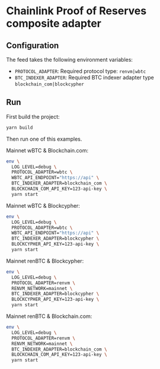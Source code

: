 # Chainlink Proof of Reserves composite adapter

## Configuration

The feed takes the following environment variables:

- `PROTOCOL_ADAPTER`: Required protocol type: `renvm|wbtc`
- `BTC_INDEXER_ADAPTER`: Required BTC indexer adapter type `blockchain_com|blockcypher`

## Run

First build the project:

```bash
yarn build
```

Then run one of this examples.

Mainnet wBTC & Blockchain.com:

```bash
env \
  LOG_LEVEL=debug \
  PROTOCOL_ADAPTER=wbtc \
  WBTC_API_ENDPOINT="https://api" \
  BTC_INDEXER_ADAPTER=blockchain_com \
  BLOCKCHAIN_COM_API_KEY=123-api-key \
  yarn start
```

Mainnet wBTC & Blockcypher:

```bash
env \
  LOG_LEVEL=debug \
  PROTOCOL_ADAPTER=wbtc \
  WBTC_API_ENDPOINT="https://api" \
  BTC_INDEXER_ADAPTER=blockcypher \
  BLOCKCYPHER_API_KEY=123-api-key \
  yarn start
```

Mainnet renBTC & Blockcypher:

```bash
env \
  LOG_LEVEL=debug \
  PROTOCOL_ADAPTER=renvm \
  RENVM_NETWORK=mainnet \
  BTC_INDEXER_ADAPTER=blockcypher \
  BLOCKCYPHER_API_KEY=123-api-key \
  yarn start
```

Mainnet renBTC & Blockchain.com:

```bash
env \
  LOG_LEVEL=debug \
  PROTOCOL_ADAPTER=renvm \
  RENVM_NETWORK=mainnet \
  BTC_INDEXER_ADAPTER=blockchain_com \
  BLOCKCHAIN_COM_API_KEY=123-api-key \
  yarn start
```
